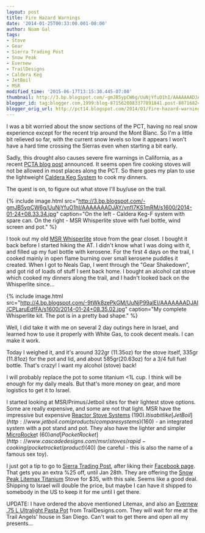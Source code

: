 ```yaml
---
layout: post
title: Fire Hazard Warnings
date: '2014-01-25T00:33:00.001-08:00'
author: Noam Gal
tags:
- Stove
- Gear
- Sierra Trading Post
- Snow Peak
- Evernew
- TrailDesigns
- Caldera Keg
- JetBoil
- MSR
modified_time: '2015-06-17T13:15:30.445-07:00'
thumbnail: http://3.bp.blogspot.com/-gmJB5ypCW6g/UuNjYfuO1hI/AAAAAAADJAY/vnfI7KS1mRM/s72-c/2014-01-24+08.33.34.jpg
blogger_id: tag:blogger.com,1999:blog-8715620883377891841.post-8071682411836965177
blogger_orig_url: http://pct14.blogspot.com/2014/01/fire-hazard-warnings.html
---
```


I was a bit worried about the snow sections of the PCT, having no real snow experience except for the recent trip around the Mont Blanc. So I'm a little bit relieved so far, with the current snow levels so low it appears I won't have a hard time crossing the Sierras even when starting a bit early.

Sadly, this drought also causes severe fire warnings in California, as a recent [PCTA blog post](http://www.pcta.org/2014/critical-things-2014-fire-season-16533/) announced. It seems open fire cooking stoves will not be allowed in most places along the PCT. So there goes my plan to use the lightweight [Caldera Keg System](http://www.traildesigns.com/stoves/caldera-keg-f-stove-system) to cook my dinners.

The quest is on, to figure out what stove I'll buy/use on the trail.

{% include image.html src="http://3.bp.blogspot.com/-gmJB5ypCW6g/UuNjYfuO1hI/AAAAAAADJAY/vnfI7KS1mRM/s1600/2014-01-24+08.33.34.jpg" caption="On the left - Caldera Keg-F system with spare can. On the right - MSR Whisperlite stove with fuel bottle, wind screen and pot." %}

I took out my old [MSR Whisperlite](http://www.cascadedesigns.com/msr/stoves/simple-cooking/whisperlite/product) stove from the gear closet. I bought it back before I started hiking the AT. I didn't know what I was doing with it, and filled up my fuel bottle with kerosene. For the first 4 days on the trail, I cooked mainly in open flame burning over small kerosene puddles it created. When I got to Neals Gap, I went through the "Gear Shakedown", and got rid of loads of stuff I sent back home. I bought an alcohol cat stove which cooked my dinners along the trail, and I hadn't looked back on the Whisperlite since...

{% include image.html src="http://4.bp.blogspot.com/-9tWk8zePkGM/UuNjP99alEI/AAAAAAADJAI/CPLaruEdfFA/s1600/2014-01-24+08.35.02.jpg" caption="My complete Whisperlite kit. The pot is in a pretty bad shape." %}

Well, I did take it with me on several 2 day outings here in Israel, and learned how to use it properly with White Gas, to cook decent meals. I can make it work.

Today I weighed it, and it's around 322gr (11.35oz) for the stove itself, 335gr (11.81oz) for the pot and lid, and about 585gr(20.63oz) for a 3/4 full fuel bottle. That's crazy! I want my alcohol (stove) back!

I will probably replace the pot to some titanium <1L cup. I think will be enough for my daily meals. But that's more money on gear, and more logistics to get it to Israel.

I started looking at MSR/Primus/Jetboil sites for their lightest stove options. Some are really expensive, and some are not that light. MSR have the impressive but expensive [Reactor Stove Systems](http://www.cascadedesigns.com/msr/stoves/stove-systems/reactor-stove-systems/product) ($190). It is a bit like [JetBoil](http://www.jetboil.com/products/comparesystems) ($160) - an integrated system with a pot stand and pot. They also have the lighter and simpler [MicroRocke](http://www.cascadedesigns.com/msr/stoves/rapid-cooking/microrocket/product)t ($60) and [PocketRocket](http://www.cascadedesigns.com/msr/stoves/rapid-cooking/pocketrocket/product) ($40) (be careful - this is also the name of a famous sex toy).

I just got a tip to go to [Sierra Trading Post](https://www.sierratradingpost.com/), after liking their [Facebook page](https://www.facebook.com/sierratradingpost). That gets you an extra %25 off, until Jan 28th. They are offering the [Snow Peak Litemax Titanium](http://www.sierratradingpost.com/snow-peak-litemax-titanium-stove~p~6735j/) Stove for $35, with this sale. Seems like a good deal. Shipping to Israel will double the price, but maybe I can have it shipped to somebody in the US to keep it for me until I get there.

UPDATE:
I have ordered the above mentioned Litemax, and also an [Evernew .75 L Ultralight Pasta Pot](http://www.traildesigns.com/cookware/evernew-75-l-ultralight-pasta-pot-small-eca521) from TrailDesigns.com. They will wait for me at the Trail Angels' house in San Diego. Can't wait to get there and open all my presents...
